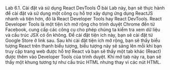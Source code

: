 Lab 6.1. Cài đặt và sử dụng React DevTools
Ở bài Lab này, bạn sẽ thực hành để cài đặt và sử dụng một công cụ hỗ trợ xây dựng ứng dụng ReactJS nhanh và tiện hơn, đó là React Developer Tools hay React DevTools.
React Developer Tools là một tiện ích mở rộng cho trình duyệt Chrome đến từ Facebook, cung cấp các công cụ cho phép chúng ta kiểm tra xem dữ liệu và cấu trúc JSX có ổn không. Để cài đặt tiện ích này, bạn sẽ cài đặt từ Google Store ở link sau.
Sau khi cài đặt tiện ích mở rộng, bạn sẽ thấy biểu tượng React trên thanh biểu tượng, biểu tượng này sẽ sáng lên mỗi khi bạn truy cập trang web được hỗ trợ React và bạn sẽ thấy một tab khác (React) được thêm vào Developer Tools của trình duyệt. Khi mở tab này ra, bạn sẽ thấy một khung tương tự như cấu trúc HTML nhưng thay vì các nút HTML.

